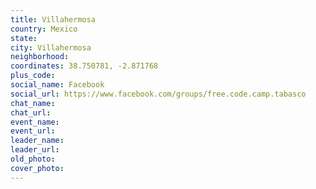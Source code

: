 ```yaml
---
title: Villahermosa
country: Mexico
state: 
city: Villahermosa
neighborhood: 
coordinates: 38.750781, -2.871768
plus_code:
social_name: Facebook
social_url: https://www.facebook.com/groups/free.code.camp.tabasco
chat_name:
chat_url:
event_name:
event_url:
leader_name:
leader_url:
old_photo: 
cover_photo:
---
```

